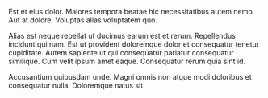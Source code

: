 Est et eius dolor. Maiores tempora beatae hic necessitatibus autem nemo. Aut at dolore. Voluptas alias voluptatem quo.
 Alias est neque repellat ut ducimus earum est et rerum. Repellendus incidunt qui nam. Est ut provident doloremque dolor et consequatur tenetur cupiditate. Autem sapiente ut qui consequatur pariatur consequatur similique. Cum velit ipsum amet eaque. Consequatur rerum quia sint id.
 Accusantium quibusdam unde. Magni omnis non atque modi doloribus et consequatur nulla. Doloremque natus sit.